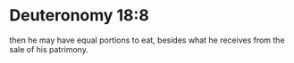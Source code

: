 # Deuteronomy 18:8

then he may have equal portions to eat, besides what he receives from the sale of his patrimony.
